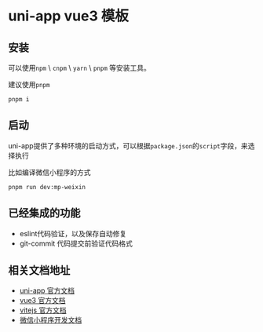 # uni-app vue3 模板

## 安装
可以使用`npm` \ `cnpm` \ `yarn` \ `pnpm` 等安装工具。

建议使用`pnpm`

```
pnpm i
```

## 启动

uni-app提供了多种环境的启动方式，可以根据`package.json`的`script`字段，来选择执行

比如编译微信小程序的方式

```
pnpm run dev:mp-weixin
```


## 已经集成的功能
- eslint代码验证，以及保存自动修复
- git-commit 代码提交前验证代码格式



## 相关文档地址

- [uni-app 官方文档](https://zh.uniapp.dcloud.io/)
- [vue3 官方文档](https://cn.vuejs.org/)
- [vitejs 官方文档](https://cn.vitejs.dev/)
- [微信小程序开发文档](https://developers.weixin.qq.com/miniprogram/dev/framework/)